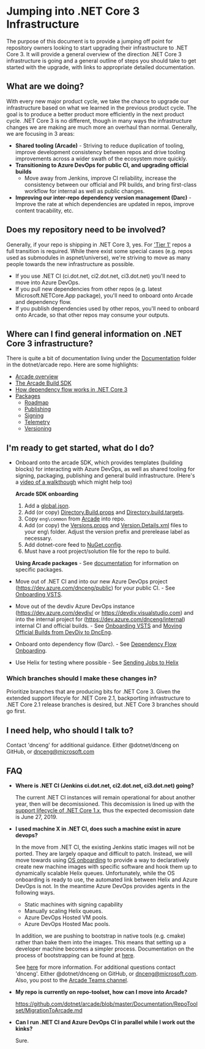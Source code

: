 # Jumping into .NET Core 3 Infrastructure

The purpose of this document is to provide a jumping off point for repository
owners looking to start upgrading their infrastructure to .NET Core 3. It will
provide a general overview of the direction .NET Core 3 infrastructure is going
and a general outline of steps you should take to get started with the upgrade,
with links to appropriate detailed documentation.

## What are we doing?

With every new major product cycle, we take the chance to upgrade our
infrastructure based on what we learned in the previous product cycle. The goal
is to produce a better product more efficiently in the next product cycle.  .NET
Core 3 is no different, though in many ways the infrastructure changes we are
making are much more an overhaul than normal.  Generally, we are focusing in 3
areas:
- **Shared tooling (Arcade)** - Striving to reduce duplication of tooling,
  improve development consistency between repos and drive tooling improvements
  across a wider swath of the ecosystem more quickly.
- **Transitioning to Azure DevOps for public CI, and upgrading official builds**
  - Move away from Jenkins, improve CI reliability, increase the consistency
  between our official and PR builds, and bring first-class workflow for
  internal as well as public changes.
- **Improving our inter-repo dependency version management (Darc)** - Improve
  the rate at which dependencies are updated in repos, improve content
  tracability, etc.

## Does my repository need to be involved?

Generally, if your repo is shipping in .NET Core 3, yes.  For ['Tier
1'](TierOneRepos.md) repos a full transition is required.  While there exist
some special cases (e.g. repos used as submodules in aspnet/universe), we're
striving to move as many people towards the new infrastructure as possible.
- If you use .NET CI (ci.dot.net, ci2.dot.net, ci3.dot.net) you'll need to move
  into Azure DevOps.
- If you pull new dependencies from other repos (e.g. latest
  Microsoft.NETCore.App package), you'll need to onboard onto Arcade and
  dependency flow.
- If you publish dependencies used by other repos, you'll need to onboard onto
  Arcade, so that other repos may consume your outputs.

## Where can I find general information on .NET Core 3 infrastructure?

There is quite a bit of documentation living under the
[Documentation](../Documentation/) folder in the dotnet/arcade repo.  Here are
some highlights:
- [Arcade overview](Overview.md)
- [The Arcade Build SDK](ArcadeSdk.md)
- [How dependency flow works in .NET Core
  3](BranchesChannelsAndSubscriptions.md)
- [Packages](CorePackages/)
    - [Roadmap](CorePackages/PackagesRoadmap.md)
    - [Publishing](CorePackages/Publishing.md)
    - [Signing](CorePackages/Signing.md)
    - [Telemetry](CorePackages/Telemetry.md)
    - [Versioning](CorePackages/Versioning.md)

## I'm ready to get started, what do I do?

- Onboard onto the arcade SDK, which provides templates (building blocks) for
  interacting with Azure DevOps, as well as shared tooling for signing,
  packaging, publishing and general build infrastructure.  (Here's a [video of a walkthough](https://msit.microsoftstream.com/video/e22d2dad-ef72-4cca-9b62-7e33621f86a1) which might help too)

    **Arcade SDK onboarding**
    1. Add a
       [global.json](https://github.com/dotnet/arcade-minimalci-sample/blob/master/global.json).
    2. Add (or copy)
       [Directory.Build.props](https://github.com/dotnet/arcade-minimalci-sample/blob/master/Directory.Build.props)
       and
       [Directory.build.targets](https://github.com/dotnet/arcade-minimalci-sample/blob/master/Directory.Build.targets).
    3. Copy `eng\common` from
       [Arcade](https://github.com/dotnet/arcade-minimalci-sample/tree/master/eng/common)
       into repo.
    4. Add (or copy) the
       [Versions.props](https://github.com/dotnet/arcade-minimalci-sample/blob/master/eng/Versions.props)
       and
       [Version.Details.xml](https://github.com/dotnet/arcade-minimalci-sample/blob/master/eng/Version.Details.xml)
       files to your eng\ folder. Adjust the version prefix and prerelease label
       as necessary.
    5. Add dotnet-core feed to
       [NuGet.config](https://github.com/dotnet/arcade-minimalci-sample/blob/master/NuGet.Config).
    6. Must have a root project/solution file for the repo to build.

    **Using Arcade packages** - See [documentation](CorePackages/) for
    information on specific packages.

- Move out of .NET CI and into our new Azure DevOps project
  (https://dev.azure.com/dnceng/public) for your public CI. - See [Onboarding
  VSTS](VSTS/VSTSOnboarding.md).
- Move out of the devdiv Azure DevOps instance (https://dev.azure.com/devdiv/ or
  https://devdiv.visualstudio.com) and into the internal project for
  (https://dev.azure.com/dnceng/internal) internal CI and official builds. - See
  [Onboarding VSTS](VSTS/VSTSOnboarding.md) and [Moving Official Builds from
  DevDiv to DncEng](VSTS/MovingFromDevDivToDncEng.md).
- Onboard onto dependency flow (Darc). - See [Dependency Flow
  Onboarding](DependencyFlowOnboarding.md).
- Use Helix for testing where possible - See [Sending Jobs to Helix](https://github.com/dotnet/arcade/blob/master/Documentation/VSTS/SendingJobsToHelix.md)

### Which branches should I make these changes in?

Prioritize branches that are producing bits for .NET Core 3.  Given the extended
support lifecyle for .NET Core 2.1, backporting infrastructure to .NET Core 2.1
release branches is desired, but .NET Core 3 branches should go first.

## I need help, who should I talk to?

Contact 'dnceng' for additional guidance.  Either @dotnet/dnceng on GitHub, or
dnceng@microsoft.com

## FAQ

- **Where is .NET CI (Jenkins ci.dot.net, ci2.dot.net, ci3.dot.net) going?**

  The current .NET CI instances will remain operational for about another year,
  then will be decomissioned.  This decomission is lined up with the [support
  lifecycle of .NET Core 1.x](https://www.microsoft.com/net/support/policy),
  thus the expected decomission date is June 27, 2019.

- **I used machine X in .NET CI, does such a machine exist in azure devops?**

  In the move from .NET CI, the existing Jenkins static images will not be
  ported.  They are largely opaque and difficult to patch.  Instead, we will
  move towards using [OS
  onboarding](https://dev.azure.com/dnceng/internal/_git/dotnet-helix-machines?path=%2FREADME.md&version=GBmaster)
  to provide a way to declaratively create new machine images with specific
  software and hook them up to dynamically scalable Helix queues. Unfortunately,
  while the OS onboarding is ready to use, the automated link between Helix and
  Azure DevOps is not. In the meantime Azure DevOps provides agents in the
  following ways.
    - Static machines with signing capability
    - Manually scaling Helix queues.
    - Azure DevOps Hosted VM pools.
    - Azure DevOps Hosted Mac pools.

  In addition, we are pushing to bootstrap in native tools (e.g. cmake) rather
  than bake them into the images.  This means that setting up a developer
  machine becomes a simpler process.  Documentation on the process of
  bootstrapping can be found at [here](NativeDependencies/).

  See [here](VSTS/VSTSOnboarding.md#agent-queues) for more information. For
  additional questions contact 'dnceng'. Either @dotnet/dnceng on GitHub, or
  dnceng@microsoft.com.  Also, you post to the [Arcade Teams channel](https://teams.microsoft.com/l/channel/19%3acf9dc0ac9753432dbac4023239a9965f%40thread.skype/Arcade?groupId=147df318-61de-4f04-8f7b-ecd328c256bb&tenantId=72f988bf-86f1-41af-91ab-2d7cd011db47).

- **My repo is currently on repo-toolset, how can I move into Arcade?**

  https://github.com/dotnet/arcade/blob/master/Documentation/RepoToolset/MigrationToArcade.md

- **Can I run .NET CI and Azure DevOps CI in parallel while I work out the
  kinks?**

  Sure.
